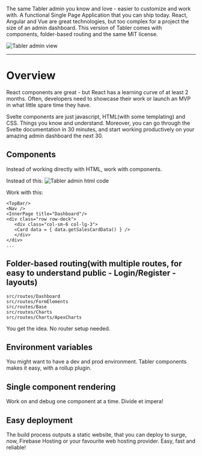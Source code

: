 The same Tabler admin you know and love - easier to customize and work with. A functional Single Page Application that you can ship today.
React, Angular and Vue are great technologies, but too complex for a project the size of an admin dashboard. 
This version of Tabler comes with components, folder-based routing and the same MIT license.

![Tabler admin view](https://raw.githubusercontent.com/tabler/tabler/dev/static/tabler-preview.png)

---

# Overview

React components are great - but React has a learning curve of at least 2 months. Often, developers need to showcase their work or launch an MVP in what little spare time they have.

Svelte components are just javascript, HTML(with some templating) and CSS. Things you know and understand. Moreover, you can go through the Svelte documentation in 30 minutes, and start working productively on your amazing admin dashboard the next 30.


## Components

Instead of working directly with HTML, work with components.

Instead of this:
![Tabler admin html code](https://i.ibb.co/DCc5yRd/Screen-Shot-2020-01-28-at-10-10-16-AM.jpg)

Work with this:
```
<TopBar/>
<Nav />
<InnerPage title="Dashboard"/>
<div class="row row-deck">
   <div class="col-sm-6 col-lg-3">
   <Card data = { data.getSalesCardData() } />
   </div>
</div>
...
```
## Folder-based routing(with multiple routes, for easy to understand public - Login/Register - layouts)

```
src/routes/Dashboard
src/routes/FormElements
src/routes/Base
src/routes/Charts
src/routes/Charts/ApexCharts
```
You get the idea. No router setup needed.

## Environment variables

You might want to have a dev and prod environment. Tabler components makes it easy, with a rollup plugin.

## Single component rendering

Work on and debug one component at a time. Divide et impera!

## Easy deployment

The build process outputs a static website, that you can deploy to surge, now, Firebase Hosting or your favourite web hosting provider. Easy, fast and reliable!




